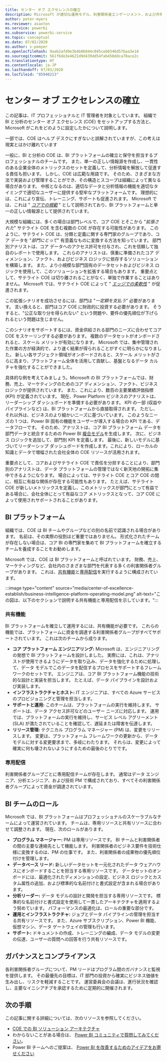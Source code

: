 ```yaml
---
title: センター オブ エクセレンスの確立
description: Microsoft が適切な運用モデル、利害関係者エンゲージメント、および共有投資と専用投資によって分析情報を解放するための標準化された分析およびデータ プラットフォームを作成するうえで、センター オブ エクセレンスがどのように役立ったかについて説明します。
author: peter-myers
ms.reviewer: asaxton
ms.service: powerbi
ms.subservice: powerbi-service
ms.topic: conceptual
ms.date: 07/02/2020
ms.author: v-pemyer
ms.openlocfilehash: 9aab2afd9e3b4b86844c045ceb0346d57baa3e18
ms.sourcegitcommit: 561f6de3e4621d9d439dd54fab458ddca78ace2c
ms.translationtype: HT
ms.contentlocale: ja-JP
ms.lasthandoff: 07/03/2020
ms.locfileid: "85940213"
---
```

# <a name="establish-a-center-of-excellence"></a>センター オブ エクセレンスの確立

この記事は、IT プロフェッショナルと IT 管理者を対象としています。 組織で BI と分析のセンター オブ エクセレンス (COE) をセットアップする方法と、Microsoft がこれをどのように設定したかについて説明します。

一部では、COE はヘルプ デスクにすぎないと誤解されていますが、この考えは現実とはかけ離れています

一般に、BI と分析の COE は、BI プラットフォームの確立と保守を担当するプロフェッショナルのチームです。 また、単一の正しい情報源を作成し、一貫性のある企業全体のメトリックスのセットを定義して、分析情報を解放して促進する責任も担います。 しかし、COE は広範な用語です。 そのため、さまざまな方法で実装および管理することができ、その構造とスコープは組織によって異なる場合があります。 中核となるのは、適切なデータと分析情報の機能を適切なタイミングで適切なユーザーに提供する堅牢なプラットフォームです。 理想的には、これにより宣伝、トレーニング、サポートも促進されます。 Microsoft では、これは " _[コアでの規範](center-of-excellence-microsoft-business-intelligence-transformation.md#discipline-at-the-core)_ " として説明されており、BI プラットフォームと単一の正しい情報源として提供されています。

大規模な組織には、多くの場合は部門レベルで、コア COE とそこから "_拡張された_" サテライト COE を含む複数の COE が存在する可能性があります。 このように、サテライト COE は、分類と定義に関する専門家のグループであり、コア データを "_部門にとって_" 有意義なものに変換する方法を知っています。 部門別アナリストは、コア データへのアクセス許可を付与され、これを信頼して独自のレポートで使用します。 これらのアナリストは、慎重に準備されたコア ディメンション、ファクト、およびビジネス ロジックに依存するソリューションを構築します。 また、より小規模な部門固有のデータセットおよびビジネス ロジックを使用して、このソリューションを拡張する場合もあります。 重要点として、サテライト COE は切り離されることがなく、単独で作業することはありません。 Microsoft では、サテライト COE によって " _[エッジでの柔軟性](center-of-excellence-microsoft-business-intelligence-transformation.md#flexibility-at-the-edge)_ " が促進されます。

この拡張シナリオを成功させるには、部門は "_一定額を支払う_" 必要があります。 言い換えると、部門はコア COE に財政的に投資する必要があります。 そうすると、"公正な取り分を得られない" という問題や、要件の優先順位が下げられるという問題は生じません。

このシナリオをサポートするには、資金供給される部門のニーズに合わせてコア COE をスケーリングする必要があります。 複数のデータセットがオンボードされると、スケール メリットが有効になります。 Microsoft では、集中管理された作業の方が経済的で、より速く結果が得られることがすぐに明らかになりました。 新しい各サブジェクト領域がオンボードされると、スケール メリットがさらに高まり、プラットフォーム全体を活用して貢献し、基盤となるデータ カルチャを強化することができました。

具体的な例を考えてみましょう。Microsoft の BI プラットフォームでは、財務、売上、マーケティングのためのコア ディメンション、ファクト、ビジネス ロジックが提供されています。 また、これにより、数百の主要業績評価指標 (KPI) が定義されています。 現在、Power Platform ビジネスのアナリストは、リーダーシップ ダッシュボードを準備する必要があります。 KPI の一部 (収益やパイプラインなど) は、BI プラットフォームから直接取得されます。 ただし、それ以外は、ビジネスのより細かいニーズに基づいています。 このようなニーズの 1 つは、Power BI 固有の機能をユーザーが導入する場合の KPI である、データフローです。 そのため、アナリストは、コア BI プラットフォーム データを部門データと統合するための Power BI [複合モデル](composite-model-guidance.md)を生成します。 次に、ビジネス ロジックを追加して、部門別 KPI を定義します。 最後に、新しいモデルに基づいてリーダーシップ ダッシュボードを作成します。これにより、ローカルの知識とデータで増幅された会社全体の COE リソースが活用されます。

重要点として、コアおよびサテライト COE で責任を分担することにより、部門別のアナリストは、データ プラットフォームの管理ではなく新天地の開拓に集中できるようになります。 場合によっては、サテライト COE とコア COE の間に、相互に有益な関係が存在する可能性もあります。 たとえば、サテライト COE が新しいメトリックスを定義し、このメトリックスが部門にとって有益である場合に、会社全体にとって有益なコア メトリックスとなって、コア COE によって使用されサポートされることがあります。

## <a name="bi-platform"></a>BI プラットフォーム

組織では、COE は BI チームやグループなどの別の名前で認識される場合があります。 名前は、その実際の役割ほど重要ではありません。 形式化されたチームが存在しない場合は、コア BI の専門家を集めて BI プラットフォームを確立するチームを養成することをお勧めします。

Microsoft では、COE は BI プラットフォームと呼ばれています。 財務、売上、マーケティングなど、会社内のさまざまな部門を代表する多くの利害関係者グループがあります。 これは、[共有機能](#shared-capabilities)と[専用配信](#dedicated-deliveries)を実行するように構成されています。

:::image type="content" source="media/center-of-excellence-establish/business-intelligence-platform-operating-model.png" alt-text="この図は、以下のセクションで説明する共有機能と専用配信を示しています。":::

### <a name="shared-capabilities"></a>共有機能

BI プラットフォームを確立して運用するには、共有機能が必要です。 これらの機能では、プラットフォームに資金を調達する利害関係者グループがすべてサポートされています。 これは次のチームから成ります。

- **コア プラットフォーム エンジニアリング:** Microsoft は、エンジニアリングの発想で BI プラットフォームを設計しました。 実際には、これは、アナリストが使用できるようにデータを取り込み、データを強化するために処理して、データ モデルでこのデータを配信するプロセスをサポートするフレームワークのセットです。 エンジニアは、コア BI プラットフォーム機能の技術的な設計と実装を担当します。 たとえば、データ パイプラインを設計および実装します。
- **インフラストラクチャとホスト:** IT エンジニアは、すべての Azure サービスのプロビジョニングと管理を担当します。
- **サポートと運用:** このチームは、プラットフォームの実行を維持します。 サポートは、データ アクセス許可などのユーザー ニーズに対応します。 運用では、プラットフォームの実行を維持し、サービス レベル アグリーメント (SLA) が満たされていることを確認して、遅延または障害を伝達します。
- **リリース管理:** テクニカル プログラム マネージャー (PM) は、変更をリリースします。 変更は、プラットフォーム フレームワークの更新から、データ モデルに対する変更要求まで、多岐にわたります。 それらは、変更によって確実に何も壊されないようにするための最後のとりでです。

### <a name="dedicated-deliveries"></a>専用配信

利害関係者グループごとに専用配信チームが存在します。 通常はデータ エンジニア、分析エンジニア、および技術 PM で構成されており、すべてその利害関係者グループによって資金が調達されています。

## <a name="bi-team-roles"></a>BI チームのロール

Microsoft では、BI プラットフォームはプロフェッショナルのスケーラブルなチームによって運営されています。 チームは、専用リソースと共有リソースに合わせて調整されます。 現在、次のロールがあります。

- **プログラム マネージャー:** PM は専用リソースです。 BI チームと利害関係者の間の主要な連絡先として機能します。 利害関係者のビジネス要件を技術仕様に変換するのは、PM の仕事です。 また、利害関係者の成果物の優先順位付けを管理します。
- **データベース リード:** 新しいデータセットを一元化されたデータ ウェアハウスにオンボードすることを担当する専用リソースです。 データセットのオンボードには、最適化されたディメンションの設定、ビジネス ロジックとカスタム属性の追加、および標準的な名前付けと書式設定が含まれる場合があります。
- **分析リーダー:** データ モデルの設計と開発を担当する専用リソースです。 標準的な名前付けと書式設定を使用して一貫したアーキテクチャを適用するよう努めています。 パフォーマンスの最適化は、ロールの重要な部分です。
- **運用とインフラストラクチャ:** ジョブとデータ パイプラインの管理を担当する共有リソースです。 また、Azure サブスクリプション、Power BI 機能、仮想マシン、データ ゲートウェイの管理も行います。
- **サポート:** ドキュメントの作成、トレーニングの編成、データ モデルの変更の伝達、ユーザーの質問への回答を行う共有リソースです。

## <a name="governance-and-compliance"></a>ガバナンスとコンプライアンス

各利害関係者グループについて、PM リードはプログラム間のガバナンスと監視を提供します。 その最優先の目標は、IT 部門の投資から確実にビジネス価値を生み出し、リスクを軽減することです。 運営委員会の会議は、進行状況を確認し、主要なイニシアチブを承認するために定期的に開催されます。

## <a name="next-steps"></a>次の手順

この記事に関する詳細については、次のリソースを参照してください。

- [COE での BI ソリューション アーキテクチャ](center-of-excellence-business-intelligence-solution-architecture.md)
- わからないことがある場合は、 [Power BI コミュニティで質問してみてください](https://community.powerbi.com/)。
- Power BI チームへのご提案は、 [Power BI を改善するためのアイデアをお寄せください](https://ideas.powerbi.com/)
